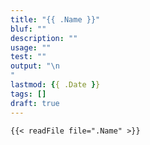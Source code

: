 ```yaml
---
title: "{{ .Name }}"
bluf: ""
description: ""
usage: ""
test: ""
output: "\n
"
lastmod: {{ .Date }}
tags: []
draft: true
---
```


```[SYNTAX]
{{< readFile file=".Name" >}}
```
